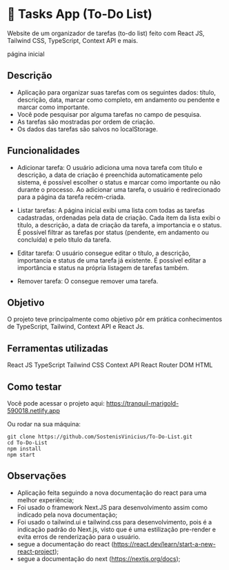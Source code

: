 # 📅 Tasks App (To-Do List)

Website de um organizador de tarefas (to-do list) feito com React JS, Tailwind CSS, TypeScript, Context API e mais.

página inicial

## Descrição

- Aplicação para organizar suas tarefas com os seguintes dados: título, descrição, data, marcar como completo, em andamento ou pendente e marcar como importante.
- Você pode pesquisar por alguma tarefas no campo de pesquisa.
- As tarefas são mostradas por ordem de criação.
- Os dados das tarefas são salvos no localStorage.

## Funcionalidades

- Adicionar tarefa: O usuário adiciona uma nova tarefa com título e descrição, a data de criação é preenchida automaticamente pelo sistema, é possível escolher o status e marcar como importante ou não durante o processo. Ao adicionar uma tarefa, o usuário é redirecionado para a página da tarefa recém-criada.

- Listar tarefas: A página inicial exibi uma lista com todas as tarefas cadastradas, ordenadas pela data de criação. Cada item da lista exibi o título, a descrição, a data de criação da tarefa, a importancia e o status. É possível filtrar as tarefas por status (pendente, em andamento ou concluída) e pelo título da tarefa.

- Editar tarefa: O usuário consegue editar o título, a descrição, importancia e status de uma tarefa já existente. É possível editar a importância e status na própria listagem de tarefas também.

- Remover tarefa: O consegue remover uma tarefa.


## Objetivo

O projeto teve principalmente como objetivo pôr em prática conhecimentos de TypeScript, Tailwind, Context API e React Js.

## Ferramentas utilizadas

React JS
TypeScript
Tailwind CSS
Context API
React Router DOM
HTML

## Como testar

Você pode acessar o projeto aqui: https://tranquil-marigold-590018.netlify.app

Ou rodar na sua máquina:

``` 
git clone https://github.com/SostenisVinicius/To-Do-List.git
cd To-Do-List
npm install
npm start
```


## Observações
- Aplicação feita seguindo a nova documentação do react para uma melhor experiência;
- Foi usado o framework Next.JS para desenvolvimento assim como indicado pela nova documentação;
- Foi usado o tailwind.ui e tailwind.css para desenvolvimento, pois é a indicação padrão do Next.js, visto que é uma estilização pre-render e evita erros de renderização para o usuário.
- segue a documentação do react (https://react.dev/learn/start-a-new-react-project);
- segue a documentação do next (https://nextjs.org/docs);

